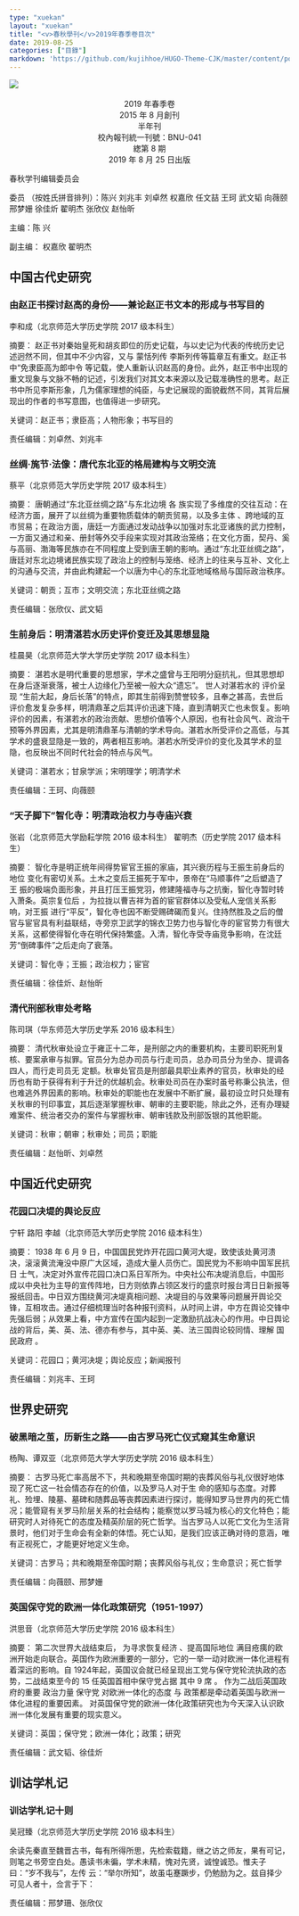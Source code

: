 ```yaml
---
type: "xuekan"
layout: "xuekan"
title: "<v>春秋學刊</v>2019年春季卷目次"
date: 2019-08-25
categories: ["目錄"]
markdown: 'https://github.com/kujihhoe/HUGO-Theme-CJK/master/content/post/.md'
---
```


<img src="https://pic.imgdb.cn/item/5e9562b5c2a9a83be5a36ee1.jpg">
<br>
<br>

<center>2019 年春季卷</center>
<center>2015 年 8 月創刊</center>
<center>半年刊</center>
<center>校內報刊統一刊號：BNU-041</center>
<center>緫第 8 期</center>
<center>2019 年 8 月 25 日出版</center>

<v>春秋学刊</v>编辑委员会

委员 （按姓氏拼音排列）：陈兴 刘兆丰 刘卓然 权嘉欣 任文喆 王珂 武文韬 向薇颐 邢梦姗 徐佳炘 翟明杰 张欣仪 赵怡昕

主编：陈 兴

副主编： 权嘉欣 翟明杰

## 中国古代史研究

### 由<v>赵正书</v>探讨赵高的身份——兼论<v>赵正书</v>文本的形成与书写目的

李和成（北京师范大学历史学院 2017 级本科生）

摘要： <v>赵正书</v>对秦始皇死和胡亥即位的历史记载，与以<v>史记</v>为代表的传统历史记述迥然不同，但其中不少内容，又与<v> 蒙恬列传</v> <v>李斯列传</v>等篇章互有重文。<v>赵正书</v>中“免隶臣高为郎中令 等记载，使人重新认识赵高的身份。此外，<v>赵正书</v>中出现的重文现象与文脉不畅的记述，引发我们对其文本来源以及记载准确性的思考。<v>赵正书</v>中所见李斯形象，几为儒家理想的纯臣，与<v>史记</v>展现的面貌截然不同，其背后展现出的作者的书写意图，也值得进一步研究。

关键词：赵正书；隶臣高；人物形象；书写目的

责任编辑：刘卓然、刘兆丰

### 丝绸·旄节·法像：唐代东北亚的格局建构与文明交流

蔡平（北京师范大学历史学院 2017 级本科生）

摘要： 唐朝通过“东北亚丝绸之路”与东北边境 各 族实现了多维度的交往互动：在经济方面，展开了以丝绸为重要物质载体的朝贡贸易，以及多主体 、跨地域的互市贸易；在政治方面，唐廷一方面通过发动战争以加强对东北亚诸族的武力控制，一方面又通过和亲、册封等外交手段来实现对其政治笼络；在文化方面，契丹、奚与高丽、渤海等民族亦在不同程度上受到唐王朝的影响。通过“东北亚丝绸之路”，唐廷对东北边境诸民族实现了政治上的控制与笼络、经济上的往来与互补、文化上的沟通与交流，并由此构建起一个以唐为中心的东北亚地域格局与国际政治秩序。

关键词：朝贡；互市；文明交流；东北亚丝绸之路

责任编辑：张欣仪、武文韬

### 生前身后：明清湛若水历史评价变迁及其思想显隐

桂晨昊（北京师范大学大学历史学院 2017 级本科生）

摘要： 湛若水是明代重要的思想家，学术之盛曾与王阳明分庭抗礼，但其思想却在身后逐渐衰落，被士人边缘化乃至被一般大众“遗忘”。 世人对湛若水的 评价呈现 “生前大起，身后长落”的特点，即其生前得到赞誉较多，且奉之甚高，去世后评价愈发复杂多样，明清鼎革之后其评价迅速下降，直到清朝灭亡也未恢复。影响评价的因素，有湛若水的政治贡献、思想价值等个人原因，也有社会风气、政治干预等外界因素，尤其是明清鼎革与清朝的学术导向。湛若水所受评价之高低，与其学术的盛衰显隐是一致的，两者相互影响。湛若水所受评价的变化及其学术的显隐，也反映出不同时代社会的特点与风气。

关键词：湛若水；甘泉学派；宋明理学；明清学术

责任编辑：王珂、向薇颐

### “天子脚下”智化寺：明清政治权力与寺庙兴衰

张岩（北京师范大学励耘学院 2016 级本科生） 翟明杰（历史学院 2017 级本科生）

摘要： 智化寺是明正统年间得势宦官王振的家庙，其兴衰历程与王振生前身后的地位 变化有密切关系。土木之变后王振死于军中，景帝在“马顺事件”之后塑造了王 振的极端负面形象，并且打压王振党羽，修建隆福寺与之抗衡，智化寺暂时转入萧条。英宗复位后 ，为拉拢以曹吉祥为首的宦官群体以及受私人宠信关系影响，对王振 进行“平反”，智化寺也因不断受赐碑碣而复兴。住持然胜及之后的僧官与宦官具有利益联结，寺旁京卫武学的锦衣卫势力也与智化寺的宦官势力有很大关系，这都使得智化寺在明代保持繁盛。入清，智化寺受寺庙竞争影响，在沈廷芳“倒碑事件”之后走向了衰落。

关键词：智化寺；王振；政治权力；宦官

责任编辑：徐佳炘、赵怡昕

### 清代刑部秋审处考略

陈司琪（华东师范大学历史学系 2016 级本科生）

摘要： 清代秋审处设立于雍正十二年，是刑部之内的重要机构，主要司职死刑复核、要案承审与拟罪。官员分为总办司员与行走司员，总办司员分为坐办、提调各四人，而行走司员无 定额。秋审处官员是刑部最具职业素养的官员，秋审处的经历也有助于获得有利于升迁的优越机会。秋审处司员在办案时虽号称秉公执法，但也难逃外界因素的影响。秋审处的职能也在发展中不断扩展，最初设立时只处理有关秋审的刊印事宜，其后逐渐掌握秋审、朝审的主要职能，除此之外，还有办理疑难案件、统治者交办的案件与掌握秋审、朝审钱款及刑部饭银的其他职能。

关键词：秋审；朝审；秋审处；司员；职能

责任编辑：赵怡昕、刘卓然

## 中国近代史研究

### 花园口决堤的舆论反应

宁轩 路阳 李越（北京师范大学历史学院 2016 级本科生）

摘要： 1938 年 6 月 9 日，中国国民党炸开花园口黄河大堤，致使该处黄河溃决，滚滚黄流淹没中原广大区域，造成大量人员伤亡。国民党为不影响中国军民抗日 士气，决定对外宣传花园口决口系日军所为。中央社公布决堤消息后，中国形成以中央社为主导的宣传阵地，日方则依靠占领区发行的<v>盛京时报</v><v>台湾日日新报</v>等报纸回击。中日双方围绕黄河决堤真相问题、决堤目的与效果等问题展开舆论交锋，互相攻击。通过仔细梳理当时各种报刊资料，从时间上讲，中方在舆论交锋中先强后弱；从效果上看，中方宣传在国内起到一定激励抗战决心的作用。中日舆论战的背后，美、英、法、德亦有参与，其中英、美、法三国舆论较同情、理解 国民政府 。

关键词：花园口；黄河决堤；舆论反应；新闻报刊

责任编辑：刘兆丰、王珂

## 世界史研究

### 破黑暗之茧，历新生之路——由古罗马死亡仪式窥其生命意识

杨陶、谭双亚（北京师范大学大学历史学院 2016 级本科生）

摘要： 古罗马死亡率高居不下，共和晚期至帝国时期的丧葬风俗与礼仪很好地体现了死亡这一社会情态存在的价值，以及罗马人对于生 命的感知与态度。对葬礼、殓埋、陵墓、墓碑和随葬品等丧葬因素进行探讨，能得知罗马世界内的死亡情况；能管窥有关罗马阶层关系的社会结构；能察觉以罗马城为核心的文化特色；能研究时人对待死亡的态度及精英阶层的死亡哲学。当古罗马人以死亡文化为生活背景时，他们对于生命会有全新的体悟。死亡认知，是我们应该正确对待的意涵，唯有正视死亡，才能更好地定义生命。

关键词：古罗马；共和晚期至帝国时期；丧葬风俗与礼仪；生命意识；死亡哲学

责任编辑：向薇颐、邢梦姗

### 英国保守党的欧洲一体化政策研究（1951-1997）

洪思音（北京师范大学历史学院 2016 级本科生）

摘要： 第二次世界大战结束后， 为寻求恢复经济 、提高国际地位 满目疮痍的欧洲开始走向联合。英国作为欧洲重要的一部分，它的一举一动对欧洲一体化进程有着深远的影响。自 1924年起，英国议会就已经呈现出工党与保守党轮流执政的态势，二战结束至今的 15 任英国首相中保守党占据 其中 9 席 。 作为二战后英国政府的重要 政治力量 保守党 对欧洲一体化的态度 与 政策都是牵动着英国与欧洲一体化进程的重要因素。 对英国保守党的欧洲一体化政策研究也为今天深入认识欧洲一体化发展有重要的现实意义。

关键词：英国；保守党；欧洲一体化；政策；研究

责任编辑：武文韬、徐佳炘

## 训诂学札记

### 训诂学札记十则

吴冠臻（北京师范大学历史学院 2016 级本科生）

余读先秦直至魏晋古书，每有所得所思，先检索载籍，继之访之师友，果有可记，则笔之书旁空白处。愚读书未徧，学术未精，愧对先贤，诚惶诚恐。惟夫子曰：“岁不我与”，<v>左传</v> 云：“举尔所知”，故虽屯蹇蹶步，仍勉励为之。兹自择少可见人者十，佥言于下：

责任编辑：邢梦珊、张欣仪
